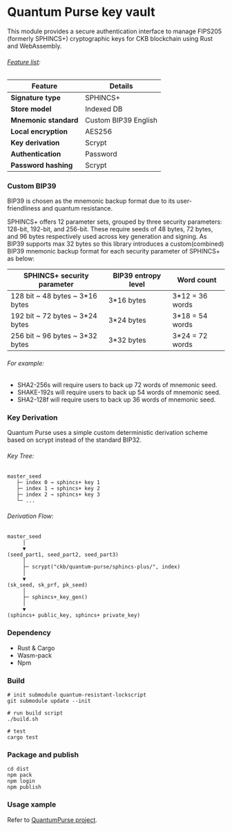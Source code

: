# Quantum Purse key vault

This module provides a secure authentication interface to manage FIPS205 (formerly SPHINCS+) cryptographic keys for CKB blockchain using Rust and WebAssembly.

###### <u>Feature list</u>:

| Feature               | Details              |
|-----------------------|----------------------|
| **Signature type**    | SPHINCS+             |
| **Store model**       | Indexed DB           |
| **Mnemonic standard** | Custom BIP39 English |
| **Local encryption**  | AES256               |
| **Key derivation**    | Scrypt               |
| **Authentication**    | Password             |
| **Password hashing**  | Scrypt               |

### Custom BIP39
BIP39 is chosen as the mnemonic backup format due to its user-friendliness and quantum resistance.

SPHINCS+ offers 12 parameter sets, grouped by three security parameters: 128-bit, 192-bit, and 256-bit. These require seeds of 48 bytes, 72 bytes, and 96 bytes respectively used across key generation and signing. As BIP39 supports max 32 bytes so this library introduces a custom(combined) BIP39 mnemonic backup format for each security parameter of SPHINCS+ as below:

|    SPHINCS+ security parameter      |  BIP39 entropy level  |   Word count    |
|-------------------------------------|-----------------------|-----------------|
|    128 bit ~ 48 bytes ~ 3*16 bytes  |       3*16 bytes      | 3*12 = 36 words |
|    192 bit ~ 72 bytes ~ 3*24 bytes  |       3*24 bytes      | 3*18 = 54 words |
|    256 bit ~ 96 bytes ~ 3*32 bytes  |       3*32 bytes      | 3*24 = 72 words |

###### For example:
- SHA2-256s will require users to back up 72 words of mnemonic seed.
- SHAKE-192s will require users to back up 54 words of mnemonic seed.
- SHA2-128f will require users to back up 36 words of mnemonic seed.

### Key Derivation
Quantum Purse uses a simple custom deterministic derivation scheme based on scrypt instead of the standard BIP32.

###### Key Tree:
```
master_seed
   ├─ index 0 → sphincs+ key 1
   ├─ index 1 → sphincs+ key 2
   ├─ index 2 → sphincs+ key 3
   └─ ...
```

###### Derivation Flow:
```
master_seed
     │
     ▼
(seed_part1, seed_part2, seed_part3)
     │
     ├─ scrypt("ckb/quantum-purse/sphincs-plus/", index)
     │
     ▼
(sk_seed, sk_prf, pk_seed)
     │
     ├─ sphincs+_key_gen()
     │
     ▼
(sphincs+ public_key, sphincs+ private_key)
```

### Dependency
- Rust & Cargo
- Wasm-pack
- Npm

### Build
```shell
# init submodule quantum-resistant-lockscript
git submodule update --init

# run build script
./build.sh

# test
cargo test
```

### Package and publish
```shell
cd dist
npm pack
npm login
npm publish
```

### Usage xample

Refer to [QuantumPurse project](https://github.com/tea2x/quantum-purse-web-static.git).